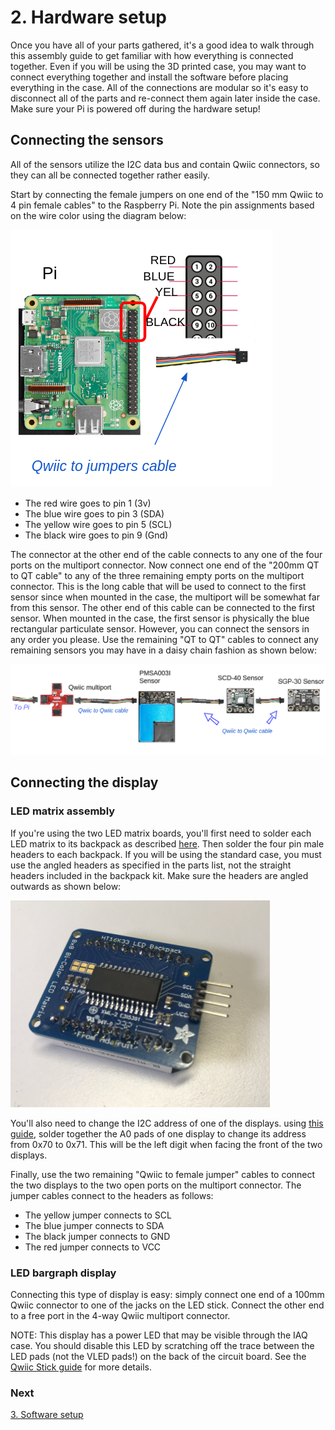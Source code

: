 # 2. Hardware setup

Once you have all of your parts gathered, it's a good idea to walk through this assembly guide to get familiar with how everything is connected together. Even if you will be using the 3D printed case, you may want to connect everything together and install the software before placing everything in the case. All of the connections are modular so it's easy to disconnect all of the parts and re-connect them again later inside the case. Make sure your Pi is powered off during the hardware setup!

## Connecting the sensors

All of the sensors utilize the I2C data bus and contain Qwiic connectors, so they can all be connected together rather easily. 

Start by connecting the female jumpers on one end of the "150 mm Qwiic to 4 pin female cables" to the Raspberry Pi. Note the pin assignments based on the wire color using the diagram below:

![](./images/hardware-setup-pi-connect.png)

- The red wire goes to pin 1 (3v)
- The blue wire goes to pin 3 (SDA)
- The yellow wire goes to pin 5 (SCL)
- The black wire goes to pin 9 (Gnd)

The connector at the other end of the cable connects to any one of the four ports on the multiport connector. Now connect one end of the "200mm QT to QT cable" to any of the three remaining empty ports on the multiport connector. This is the long cable that will be used to connect to the first sensor since when mounted in the case, the multiport will be somewhat far from this sensor. The other end of this cable can be connected to the first sensor. When mounted in the case, the first sensor is physically the blue rectangular particulate sensor. However, you can connect the sensors in any order you please. Use the remaining "QT to QT" cables to connect any remaining sensors you may have in a daisy chain fashion as shown below:

![](./images/hardware-setup-sensor-connect.png)

## Connecting the display

### LED matrix assembly

If you're using the two LED matrix boards, you'll first need to solder each LED matrix to its backpack as described [here](https://learn.adafruit.com/adafruit-led-backpack/bi-color-8x8-matrix-assembly). Then solder the four pin male headers to each backpack. If you will be using the standard case, you must use the angled headers as specified in the parts list, not the straight headers included in the backpack kit. Make sure the headers are angled outwards as shown below:

![](./images/led-matrix-headers.png)

You'll also need to change the I2C address of one of the displays. using [this guide](https://learn.adafruit.com/adafruit-led-backpack/changing-i2c-address), solder together the A0 pads of one display to change its address from 0x70 to 0x71. This will be the left digit when facing the front of the two displays.

Finally, use the two remaining "Qwiic to female jumper" cables to connect the two displays to the two open ports on the multiport connector. The jumper cables connect to the headers as follows:

- The yellow jumper connects to SCL
- The blue jumper connects to SDA
- The black jumper connects to GND
- The red jumper connects to VCC

### LED bargraph display

Connecting this type of display is easy: simply connect one end of a 100mm Qwiic connector to one of the jacks on the LED stick. Connect the other end to a free port in the 4-way Qwiic multiport connector.

NOTE: This display has a power LED that may be visible through the IAQ case. You should disable this LED by scratching off the trace between the LED pads (not the VLED pads!) on the back of the circuit board. See the [Qwiic Stick guide](https://learn.sparkfun.com/tutorials/qwiic-led-stick---apa102c-hookup-guide#hardware-overview) for more details.

### Next
[3. Software setup](https://github.com/balena-io-playground/balena-iaq/blob/master/docs/03-software-setup.md)
